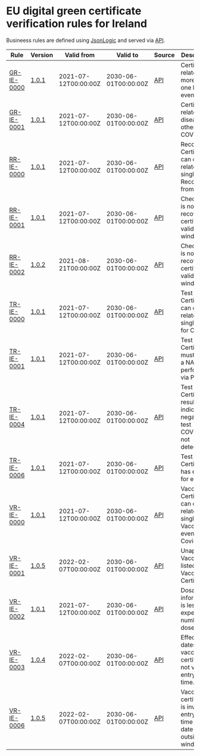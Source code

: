 # EU digital green certificate verification rules for Ireland

Busineess rules are defined using [JsonLogic](https://jsonlogic.com) and served via [API](https://dgca-businessrule-service-test.ezdrav.si/rules/IE).

| Rule | Version | Valid from | Valid to | Source | Description |
| ---- | ------- | ---------- | -------- | ------ | ----------- |
| [GR-IE-0000](GR-IE-0000.json) | [1.0.1](GR-IE-0000_1.0.1.json) | 2021-07-12T00:00:00Z | 2030-06-01T00:00:00Z | [API](https://dgca-businessrule-service-test.ezdrav.si/rules/IE/dcb8baa257b6fedbe1e673dd5d57545da0a63244fd1898492d57a50dd95f9e3a) | Certificate relates to more than one health event |
| [GR-IE-0001](GR-IE-0001.json) | [1.0.1](GR-IE-0001_1.0.1.json) | 2021-07-12T00:00:00Z | 2030-06-01T00:00:00Z | [API](https://dgca-businessrule-service-test.ezdrav.si/rules/IE/19ec3836bd587753dcb63a1879721b08124950575c5331012050cde000730d2a) | Certificate relates to a disease other than COVID-19. |
| [RR-IE-0000](RR-IE-0000.json) | [1.0.1](RR-IE-0000_1.0.1.json) | 2021-07-12T00:00:00Z | 2030-06-01T00:00:00Z | [API](https://dgca-businessrule-service-test.ezdrav.si/rules/IE/b3b8e4c9b7476bc45fa344ff564261c8c6275b3f47e190b61b4fa236d758d366) | Recovery Certificate can only relate to a single Recovery from C-19 |
| [RR-IE-0001](RR-IE-0001.json) | [1.0.1](RR-IE-0001_1.0.1.json) | 2021-07-12T00:00:00Z | 2030-06-01T00:00:00Z | [API](https://dgca-businessrule-service-test.ezdrav.si/rules/IE/f9ca0f4da218a41d8d31f1b7fbc16e0a0f370c449a2ab1dea85d215892fa116c) | Check date is not within recovery certificate validity window |
| [RR-IE-0002](RR-IE-0002.json) | [1.0.2](RR-IE-0002_1.0.2.json) | 2021-08-21T00:00:00Z | 2030-06-01T00:00:00Z | [API](https://dgca-businessrule-service-test.ezdrav.si/rules/IE/d98c0e4b2e2f18b403e94cbcda8b1a29b7397c05286750657b97b229fca27990) | Check date is not within recovery certificate validity window |
| [TR-IE-0000](TR-IE-0000.json) | [1.0.1](TR-IE-0000_1.0.1.json) | 2021-07-12T00:00:00Z | 2030-06-01T00:00:00Z | [API](https://dgca-businessrule-service-test.ezdrav.si/rules/IE/84f13a846c63b7b07e1e31462f7ff8b463889fe318ffdabfba16ddd643a267d5) | Test Certificate can only relate to a single Test for C-19 |
| [TR-IE-0001](TR-IE-0001.json) | [1.0.1](TR-IE-0001_1.0.1.json) | 2021-07-12T00:00:00Z | 2030-06-01T00:00:00Z | [API](https://dgca-businessrule-service-test.ezdrav.si/rules/IE/4e36f159694a3325aa5f0afec8b9394f15ef5b44f9e929f9e380c350762c8288) | Test Certificate must be for a NAA Test performed via PCR |
| [TR-IE-0004](TR-IE-0004.json) | [1.0.1](TR-IE-0004_1.0.1.json) | 2021-07-12T00:00:00Z | 2030-06-01T00:00:00Z | [API](https://dgca-businessrule-service-test.ezdrav.si/rules/IE/da2a34f1ac4856ab6779c5510fa15049913a178fd5d19fedce147cc6ebd65963) | Test Certificate result must indicate a negative test COVID-19 not detected |
| [TR-IE-0006](TR-IE-0006.json) | [1.0.1](TR-IE-0006_1.0.1.json) | 2021-07-12T00:00:00Z | 2030-06-01T00:00:00Z | [API](https://dgca-businessrule-service-test.ezdrav.si/rules/IE/b77b5f97085018df70156291a3f0ec990ee69f80c5ba11d99ac73116ab79d7ce) | Test Certificate has expired for entry |
| [VR-IE-0000](VR-IE-0000.json) | [1.0.1](VR-IE-0000_1.0.1.json) | 2021-07-12T00:00:00Z | 2030-06-01T00:00:00Z | [API](https://dgca-businessrule-service-test.ezdrav.si/rules/IE/52bed8fc0f72f9afd4f109b72544ba369fe92b5834175398f5e39844df0dc689) | Vaccine Certificate can only relate to a single Vaccine event for Covid-19 |
| [VR-IE-0001](VR-IE-0001.json) | [1.0.5](VR-IE-0001_1.0.5.json) | 2022-02-07T00:00:00Z | 2030-06-01T00:00:00Z | [API](https://dgca-businessrule-service-test.ezdrav.si/rules/IE/0880ae459cfe9d3503f277f43a23e275bc95e9955fc5f576e9daa88f527c1b65) | Unapproved Vaccine listed in Vaccine Certificate |
| [VR-IE-0002](VR-IE-0002.json) | [1.0.1](VR-IE-0002_1.0.1.json) | 2021-07-12T00:00:00Z | 2030-06-01T00:00:00Z | [API](https://dgca-businessrule-service-test.ezdrav.si/rules/IE/3433d93a7ad4abbeda99718c19cb0d8e7270769b72828b0d93fde5a1248eb7ef) | Dosage information is less than expected number of doses |
| [VR-IE-0003](VR-IE-0003.json) | [1.0.4](VR-IE-0003_1.0.4.json) | 2022-02-07T00:00:00Z | 2030-06-01T00:00:00Z | [API](https://dgca-businessrule-service-test.ezdrav.si/rules/IE/ba900b4233a68ff0579011d42686471246aa955e1f6ceff1d04af39f92a34063) | Effective dates on vaccine certificate not valid for entry at this time. |
| [VR-IE-0006](VR-IE-0006.json) | [1.0.5](VR-IE-0006_1.0.5.json) | 2022-02-07T00:00:00Z | 2030-06-01T00:00:00Z | [API](https://dgca-businessrule-service-test.ezdrav.si/rules/IE/80fb02d4459859d0f6cf3aada3d6e3f7a230f56ff0fc63d27adb40ad0b299bd1) | Vaccine certificate is invalid for entry at this time as the date is outside the window. |

